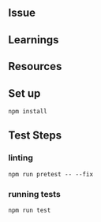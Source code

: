 ## Issue

## Learnings

## Resources

## Set up

```node
npm install
```

## Test Steps

### linting
```node
npm run pretest -- --fix
```

### running tests
```node
npm run test
```
